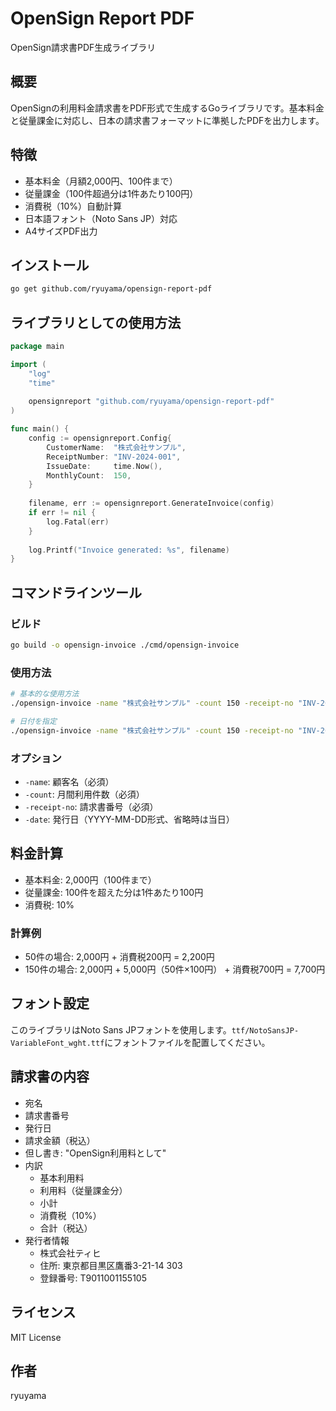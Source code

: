 # OpenSign Report PDF

OpenSign請求書PDF生成ライブラリ

## 概要

OpenSignの利用料金請求書をPDF形式で生成するGoライブラリです。基本料金と従量課金に対応し、日本の請求書フォーマットに準拠したPDFを出力します。

## 特徴

- 基本料金（月額2,000円、100件まで）
- 従量課金（100件超過分は1件あたり100円）
- 消費税（10%）自動計算
- 日本語フォント（Noto Sans JP）対応
- A4サイズPDF出力

## インストール

```bash
go get github.com/ryuyama/opensign-report-pdf
```

## ライブラリとしての使用方法

```go
package main

import (
    "log"
    "time"
    
    opensignreport "github.com/ryuyama/opensign-report-pdf"
)

func main() {
    config := opensignreport.Config{
        CustomerName:  "株式会社サンプル",
        ReceiptNumber: "INV-2024-001",
        IssueDate:     time.Now(),
        MonthlyCount:  150,
    }
    
    filename, err := opensignreport.GenerateInvoice(config)
    if err != nil {
        log.Fatal(err)
    }
    
    log.Printf("Invoice generated: %s", filename)
}
```

## コマンドラインツール

### ビルド

```bash
go build -o opensign-invoice ./cmd/opensign-invoice
```

### 使用方法

```bash
# 基本的な使用方法
./opensign-invoice -name "株式会社サンプル" -count 150 -receipt-no "INV-2024-001"

# 日付を指定
./opensign-invoice -name "株式会社サンプル" -count 150 -receipt-no "INV-2024-001" -date "2024-01-15"
```

### オプション

- `-name`: 顧客名（必須）
- `-count`: 月間利用件数（必須）
- `-receipt-no`: 請求書番号（必須）
- `-date`: 発行日（YYYY-MM-DD形式、省略時は当日）

## 料金計算

- 基本料金: 2,000円（100件まで）
- 従量課金: 100件を超えた分は1件あたり100円
- 消費税: 10%

### 計算例

- 50件の場合: 2,000円 + 消費税200円 = 2,200円
- 150件の場合: 2,000円 + 5,000円（50件×100円） + 消費税700円 = 7,700円

## フォント設定

このライブラリはNoto Sans JPフォントを使用します。`ttf/NotoSansJP-VariableFont_wght.ttf`にフォントファイルを配置してください。

## 請求書の内容

- 宛名
- 請求書番号
- 発行日
- 請求金額（税込）
- 但し書き: "OpenSign利用料として"
- 内訳
  - 基本利用料
  - 利用料（従量課金分）
  - 小計
  - 消費税（10%）
  - 合計（税込）
- 発行者情報
  - 株式会社ティヒ
  - 住所: 東京都目黒区鷹番3-21-14 303
  - 登録番号: T9011001155105

## ライセンス

MIT License

## 作者

ryuyama

